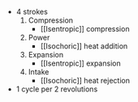 - 4 strokes
	1. Compression
		- [[Isentropic]] compression
	2. Power
		- [[Isochoric]] heat addition
	3. Expansion
		- [[Isentropic]] expansion
	1. Intake
		- [[Isochoric]] heat rejection
- 1 cycle per 2 revolutions

